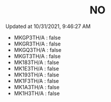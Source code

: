 <center><h1>NO</h1></center>

Updated at 10/31/2021, 9:46:27 AM

- MKGP3TH/A : false
- MKGR3TH/A : false
- MKGQ3TH/A : false
- MKGT3TH/A : false
- MK183TH/A : false
- MK1E3TH/A : false
- MK193TH/A : false
- MK1F3TH/A : false
- MK1A3TH/A : false
- MK1H3TH/A : false
